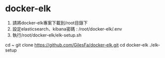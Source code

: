 # docker-elk
1. 請將docker-elk專案下載到/root目錄下
2. 設定elasticsearch、kibana密碼 : /root/docker-elk/.env
3. 執行/root/docker-elk/elk-setup.sh

cd ~
git clone https://github.com/GilesFa/docker-elk.git
cd docker-elk
./elk-setup

